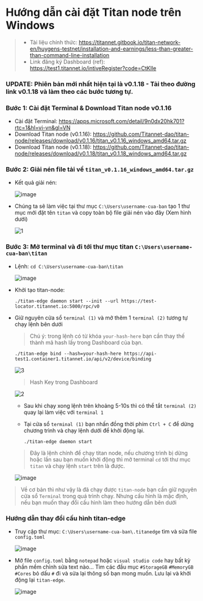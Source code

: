 # Hướng dẫn cài đặt Titan node trên Windows
> - Tài liệu chính thức: https://titannet.gitbook.io/titan-network-en/huygens-testnet/installation-and-earnings/less-than-greater-than-command-line-installation
> - Link đăng ký Dashboard (ref): https://test1.titannet.io/intiveRegister?code=CtKlIe

### UPDATE: Phiên bản mới nhất hiện tại là v0.1.18 - Tải theo đường link v0.1.18 và làm theo các bước tương tự.
### Bước 1: Cài đặt Terminal & Download Titan node v0.1.16
  - Cài đặt Terminal: https://apps.microsoft.com/detail/9n0dx20hk701?rtc=1&hl=vi-vn&gl=VN
  - Download Titan node (v0.1.16): https://github.com/Titannet-dao/titan-node/releases/download/v0.1.16/titan_v0.1.16_windows_amd64.tar.gz
  - Download Titan node (v0.1.18): https://github.com/Titannet-dao/titan-node/releases/download/v0.1.18/titan_v0.1.18_windows_amd64.tar.gz
### Bước 2: Giải nén file tải về `titan_v0.1.16_windows_amd64.tar.gz`
- Kết quả giải nén:
  
  ![image](https://github.com/vinatechpro/titan-install/assets/149946061/8cd22c7a-13ea-49c9-85ca-9a17d2006498)
- Chúng ta sẽ làm việc tại thư mục `C:\Users\username-cua-ban` tạo 1 thư mục mới đặt tên `titan` và copy toàn bộ file giải nén vào đây (Xem hình dưới)
  
    ![1](https://github.com/vinatechpro/titan-install/assets/149946061/28ead3d1-9784-4549-a30b-7565a5f58304)
### Bước 3: Mở terminal và đi tới thư mục titan `C:\Users\username-cua-ban\titan`
- Lệnh: `cd C:\Users\username-cua-ban\titan`
  
  ![image](https://github.com/vinatechpro/titan-install/assets/149946061/5ba39289-9dc4-4258-9da4-839d51e3843d)

- Khởi tạo titan-node:

  ```
  ./titan-edge daemon start --init --url https://test-locator.titannet.io:5000/rpc/v0
  ```

- Giữ nguyên cửa sổ `terminal (1)` và mở thêm 1 `terminal (2)` tương tự chạy lệnh bên dưới
  > Chú ý: trong lệnh có từ khóa `your-hash-here` bạn cần thay thế thành mã hash lấy trong Dashboard của bạn.

  ```
  ./titan-edge bind --hash=your-hash-here https://api-test1.container1.titannet.io/api/v2/device/binding
  ```
  ![3](https://github.com/vinatechpro/titan-install/assets/149946061/be95ec0d-7411-4c17-8503-3c8e950c9558)


  > Hash Key trong Dashboard
  
  ![2](https://github.com/vinatechpro/titan-install/assets/149946061/45fbfe66-4b17-44cc-a96c-5bfbc86d92c2)

  - Sau khi chạy xong lệnh trên khoảng 5-10s thì có thể tắt `terminal (2)` quay lại làm việc với `terminal 1`
  - Tại cửa sổ `terminal (1)` bạn nhấn đồng thời phím `Ctrl + C` để dừng chương trình và chạy lệnh dưới để khởi động lại.

    ```
    ./titan-edge daemon start
    ```
  
  > Đây là lệnh chính để chạy titan node, nếu chương trình bị dừng hoặc lần sau bạn muốn khởi động thì mở terminal `cd` tới thư mục `titan` và chạy lệnh `start` trên là được.

  ![image](https://github.com/vinatechpro/titan-install/assets/149946061/3bf7bac7-98fe-4ec5-a30d-68d4d55a05e2)


> Về cơ bản thì như vậy là đã chạy được `titan-node` bạn cần giữ nguyên cửa sổ `Terminal` trong quá trình chạy. Nhưng cấu hình là mặc định, nếu bạn muốn thay đổi cấu hình làm theo hướng dẫn bên dưới

### Hướng dẫn thay đổi cấu hình titan-edge
  - Truy cập thư mục: `C:\Users\username-cua-ban\.titanedge` tìm và sửa file `config.toml`
    
    ![image](https://github.com/vinatechpro/titan-install/assets/149946061/a7015dcd-1acf-4645-b694-3e3ba83b8688)
  - Mở file `config.toml` bằng `notepad` hoặc `visual studio code` hay bất kỳ phần mềm chỉnh sửa text nào... Tìm các đầu mục `#StorageGB` `#MemoryGB` `#Cores` bỏ dấu `#` đi và sửa lại thông số bạn mong muốn. Lưu lại và khởi động lại `titan-edge`.

    ![image](https://github.com/vinatechpro/titan-install/assets/149946061/6fda401d-d8ef-4615-8932-65faeea4b334)

